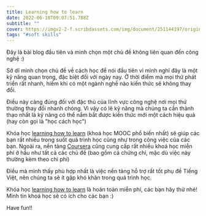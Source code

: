 ```yaml
---
title: Learning how to learn
date: 2022-06-18T09:07:51.788Z
subtitle: ""
cover: https://imgv2-2-f.scribdassets.com/img/document/251144197/original/ad6b80ef0a/1579388196?v=1
tags: "#soft skills"
---
```

Đây là bài blog đầu tiên và mình chọn một chủ đề không liên quan đến công nghệ :)

Sỡ dĩ mình chọn chủ đề về cách học để nói đầu tiên vì mình nghĩ đây là một kỹ năng quan trọng, đặc biệt đối với ngày nay. Ở thời điểm mà mọi thứ phát triển rất nhanh, hiếm khi có một ngành nghề nào kiến thức sẽ không thay đổi.

Điều này càng đúng đối với đặc thù của lĩnh vực công nghệ nơi mọi thứ thường thay đổi nhanh chóng. Vì vậy có lẽ kỹ năng mà chúng ta cần thành thạo nhất là kỹ năng có thể nắm bắt được kiến thức mới một cách hiệu quả (hay còn gọi là "học cách học")

Khóa học [learning how to learn](https://www.coursera.org/learn/learning-how-to-learn?) (khoá học MOOC phổ biến nhất) sẽ giúp các bạn rất nhiều trong suốt quá trình học cũng như trong công việc của các bạn. Ngoài ra, nền tảng [Coursera](https://www.coursera.org/) cũng cung cấp rất nhiều khoá học miễn phí ở hầu như tất cả các chủ đề (bao gồm cả chứng chỉ, mặc dù việc này thường kèm theo chi phí)

Điều mà mình thấy phù hợp nhất là việc nền tảng hỗ trợ rất tốt phụ đề Tiếng Việt, nên chúng ta sẽ ít gặp khó khăn trong quá trình học. 

Khóa học [learning how to learn](https://www.coursera.org/learn/learning-how-to-learn?) là hoàn toàn miễn phí, các bạn hãy thử nhé! Mình tin khoá học sẽ có ích cho các bạn :)

Have fun!!


